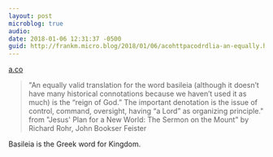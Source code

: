 ```yaml
---
layout: post
microblog: true
audio: 
date: 2018-01-06 12:31:37 -0500
guid: http://frankm.micro.blog/2018/01/06/acohttpacodrdlia-an-equally.html
---
```

 [a.co](http://a.co/dR7DlIa)

> "An equally valid translation for the word basileia (although it doesn’t have many historical connotations because we haven’t used it as much) is the “reign of God.” The important denotation is the issue of control, command, oversight, having “a Lord” as organizing principle." from "Jesus' Plan for a New World: The Sermon on the Mount" by Richard Rohr, John Bookser Feister

Basileia is the Greek word for Kingdom. 
